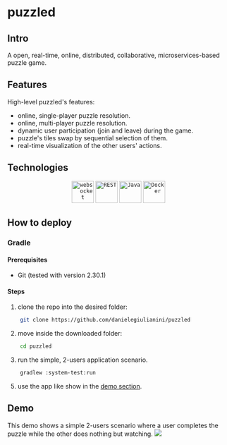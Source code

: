 # puzzled

## Intro
A open, real-time, online, distributed, collaborative, microservices-based puzzle game.

## Features
High-level puzzled's features:
- online, single-player puzzle resolution.
- online, multi-player puzzle resolution.
- dynamic user participation (join and leave) during the game.
- puzzle's tiles swap by sequential selection of them.
- real-time visualization of the other users' actions.

## Technologies
<div align="center">
	<code><img width="50" src="https://user-images.githubusercontent.com/25181517/187070862-03888f18-2e63-4332-95fb-3ba4f2708e59.png" alt="websocket" title="websocket"/></code>
	<code><img width="50" src="https://user-images.githubusercontent.com/25181517/192107858-fe19f043-c502-4009-8c47-476fc89718ad.png" alt="REST" title="REST"/></code>
	<code><img width="50" src="https://user-images.githubusercontent.com/25181517/117201156-9a724800-adec-11eb-9a9d-3cd0f67da4bc.png" alt="Java" title="Java"/></code>
	<code><img width="50" src="https://user-images.githubusercontent.com/25181517/117207330-263ba280-adf4-11eb-9b97-0ac5b40bc3be.png" alt="Docker" title="Docker"/></code>
</div>

## How to deploy


### Gradle

#### Prerequisites
- Git (tested with version 2.30.1)


#### Steps
1. clone the repo into the desired folder:

```bash
    git clone https://github.com/danielegiulianini/puzzled
```

2. move inside the downloaded folder:

```bash
    cd puzzled
```

3. run the simple, 2-users application scenario.

```bash
    gradlew :system-test:run
```

5. use the app like show in the [demo section](#demo).


## Demo
This demo shows a simple 2-users scenario where a user completes the puzzle while the other does nothing but watching.
![](https://github.com/puzzled/puzzle.gif)
